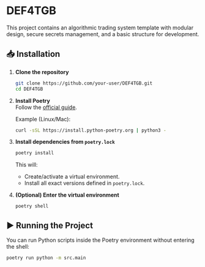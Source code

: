 # DEF4TGB

This project contains an algorithmic trading system template with modular design, secure secrets management, and a basic structure for development.

## 📥 Installation

1. **Clone the repository**
   ```bash
   git clone https://github.com/your-user/DEF4TGB.git
   cd DEF4TGB
   ```

2. **Install Poetry**  
   Follow the [official guide](https://python-poetry.org/docs/#installing-with-the-official-installer).

   Example (Linux/Mac):  
   ```bash
   curl -sSL https://install.python-poetry.org | python3 -
   ```

3. **Install dependencies from `poetry.lock`**  
   ```bash
   poetry install
   ```

   This will:  
   - Create/activate a virtual environment.  
   - Install all exact versions defined in `poetry.lock`.

4. **(Optional) Enter the virtual environment**
   ```bash
   poetry shell
   ```


## ▶️ Running the Project

You can run Python scripts inside the Poetry environment without entering the shell:

```bash
poetry run python -m src.main
```